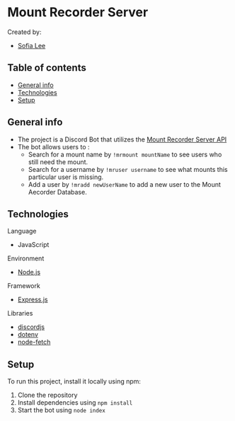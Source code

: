 # Mount Recorder Server

Created by:

- [Sofia Lee](https://www.linkedin.com/in/sofia-lee-58b75114b/)

## Table of contents

- [General info](#general-info)
- [Technologies](#technologies)
- [Setup](#setup)

## General info

- The project is a Discord Bot that utilizes the [Mount Recorder Server API](https://github.com/sofia819/mount_recorder_server)
- The bot allows users to :
  - Search for a mount name by `!mrmount mountName` to see users who still need the mount.
  - Search for a username by `!mruser username` to see what mounts this particular user is missing.
  - Add a user by `!mradd newUserName` to add a new user to the Mount Aecorder Database.

## Technologies

Language

- JavaScript

Environment

- [Node.js](https://nodejs.org/en/)

Framework

- [Express.js](https://expressjs.com/)

Libraries

- [discordjs](https://discord.js.org/#/)
- [dotenv](https://github.com/motdotla/dotenv)
- [node-fetch](https://github.com/node-fetch/node-fetch)

## Setup

To run this project, install it locally using npm:

1. Clone the repository
2. Install dependencies using `npm install`
3. Start the bot using `node index`
